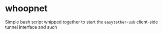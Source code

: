 # whoopnet
Simple bash script whipped together to start the `easytether-usb` client-side tunnel interface and such

